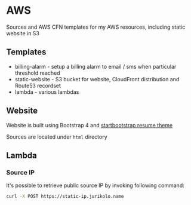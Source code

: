 # AWS
Sources and AWS CFN templates for my AWS resources, including static website in S3

## Templates
* billing-alarm - setup a billing alarm to email / sms when particular threshold reached
* static-website - S3 bucket for website, CloudFront distribution and Route53 recordset
* lambda - various lambdas

## Website
Website is built using Bootstrap 4 and [startbootstrap resume theme](https://startbootstrap.com/theme/resume)

Sources are located under `html` directory

## Lambda
### Source IP
It's possible to retrieve public source IP by invoking following command:
```bash
curl -X POST https://static-ip.jurikolo.name
```
